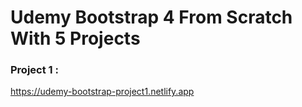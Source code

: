 # Udemy Bootstrap 4 From Scratch With 5 Projects

### Project 1 :
https://udemy-bootstrap-project1.netlify.app